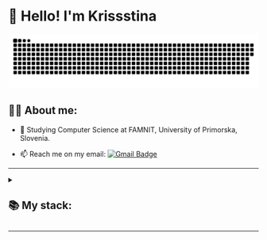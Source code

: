 
# 👋 Hello! I'm Krissstina 

<p align="center">
 <img width="600" src="assets/github-snake.svg" alt="snake"/>
</p>

## 👩‍💻 About me:

- :telescope: Studying Computer Science at FAMNIT, University of Primorska, Slovenia.

- :mailbox: Reach me on my email: [![Gmail Badge](https://img.shields.io/badge/-Gmail-red?style=flat&logo=Gmail&logoColor=white)](mailto:krispiiarska@gmail.com)

---

<details align="left">
  <summary><h2><b>📚 My stack:</b></h2></summary>
  <p>
    <h3>Languages</h3>
    <img src="https://skillicons.dev/icons?i=java,c,py,javascript,typescript,ocaml&perline=7" />
    <h3>Web Development</h3>
    <img src="https://skillicons.dev/icons?i=html,css,nodejs,express,react&perline=7" />
    <h3>Frameworks / Tools / Software</h3>
    <img src="https://skillicons.dev/icons?i=figma,photoshop,illustrator,github,vscode,docker,idea&perline=7" />
    <br>
  </p>
</details>

---
